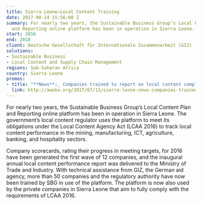 ```yaml
---
title: Sierra Leone—Local Content Training
date: 2017-08-24 15:56:00 Z
summary: For nearly two years, the Sustainable Business Group’s Local Content Plan
  and Reporting online platform has been in operation in Sierra Leone. 
start: 2016
end: 2018
client: Deutsche Gesellschaft für Internationale Zusammenarbeit (GIZ)
solutions:
- Sustainable Business
- Local Content and Supply Chain Management
regions: Sub-Saharan Africa
country: Sierra Leone
promos:
- title: "**News**:_ Companies trained to report on local content compliance_"
  link: http://awoko.org/2017/07/11/sierra-leone-news-companies-trained-to-report-on-local-content-compliance/
---
```


For nearly two years, the Sustainable Business Group’s Local Content Plan and Reporting online platform has been in operation in Sierra Leone. The government’s local content regulator uses the platform to meet its obligations under the Local Content Agency Act (LCAA 2016) to track local content performance in the mining, manufacturing, ICT, agriculture, banking, and hospitality sectors. 

Company scorecards, rating their progress in meeting targets, for 2016 have been generated the first wave of 12 companies, and the inaugural annual local content performance report was delivered to the Ministry of Trade and Industry. With technical assistance from GIZ, the German aid agency, more than 50 companies and the regulatory authority have now been trained by SBG in use of the platform. The platform is now also used by the private companies in Sierra Leone that aim to fully comply with the requirements of LCAA 2016.